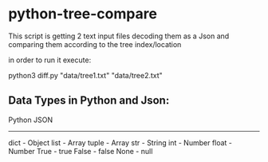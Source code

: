 # python-tree-compare

This script is getting 2 text input files decoding them as a Json and comparing them according to the tree index/location


in order to run it execute: 

python3 diff.py "data/tree1.txt" "data/tree2.txt"


Data Types in Python and Json:
-----------------------------

Python	   JSON
------ -  -------
dict	 -   Object
list	 -   Array
tuple	 -   Array
str	   -   String
int	   -   Number
float	 -   Number
True	 -   true
False	 -   false
None	 -   null
